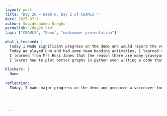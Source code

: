 ```yaml
---
layout: post
title: "Day 26 – Week-6, Day 2 of CEAMLS "
date: 2025-07-1
author: Sogidechukwu Unegbu
permalink: /day26.html
tags: ["CEAMLS", "Demo", "midsummer presentation"]

what_i_learned: |  
  Today I Made significant progress on the demo and would record the voiceover that will be played during the presentation tommorrow.
  Today We played Uno and had some team bonding activities, I learned that the blank wildcards in uno meant that you can make up the rule for the card
  I learned from Mrs Ross Jones that the reason there are many graveyards in Baltimore is because of the Civil war.
  I learnt how to plot better graphs in python even writing a code that plots two scatterplots in on figure graph. making comparison of two graphs that are side by side easier.
  
blockers: |
  None
  
reflection: |
  Today, I made major progress on the demo and prepared a voiceover for tomorrow’s presentation. I enjoyed team bonding through Uno and learned that the blank wildcards allow players to create their own rules. I also improved my Python graphing skills by plotting two scatterplots in one graph and learned a bit of local history about Baltimore’s many Civil War-era graveyards. The day was fruitful.
  

  
   
---
```

